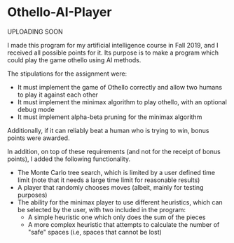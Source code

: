 # Othello-AI-Player

UPLOADING SOON

I made this program for my artificial intelligence course in Fall 2019, and I received all possible points for it. Its purpose is to make a program which could play the game othello using AI methods.

The stipulations for the assignment were:
* It must implement the game of Othello correctly and allow two humans to play it against each other
* It must implement the minimax algorithm to play othello, with an optional debug mode
* It must implement alpha-beta pruning for the minimax algorithm

Additionally, if it can reliably beat a human who is trying to win, bonus points were awarded.

In addition, on top of these requirements (and not for the receipt of bonus points), I added the following functionality.
* The Monte Carlo tree search, which is limited by a user defined time limit (note that it needs a large time limit for reasonable results)
* A player that randomly chooses moves (albeit, mainly for testing purposes)
* The ability for the minimax player to use different heuristics, which can be selected by the user, with two included in the program:
  * A simple heuristic one which only does the sum of the pieces
  * A more complex heuristic that attempts to calculate the number of "safe" spaces (i.e, spaces that cannot be lost)

